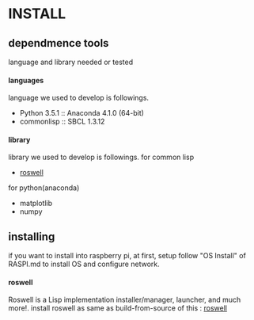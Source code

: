 # INSTALL

## dependmence tools
language and library needed or tested
#### languages
language we used to develop is followings.
- Python 3.5.1 :: Anaconda 4.1.0 (64-bit)
- commonlisp :: SBCL 1.3.12
#### library
library we used to develop is followings.
for common lisp
- [roswell](https://github.com/roswell/roswell)

for python(anaconda)
- matplotlib
- numpy

## installing
if you want to install into raspberry pi, at first, setup follow "OS Install" of RASPI.md  to install OS and configure network.  
#### roswell
Roswell is a Lisp implementation installer/manager, launcher, and much more!.
install roswell as same as build-from-source of this : [roswell](https://github.com/roswell/roswell)

